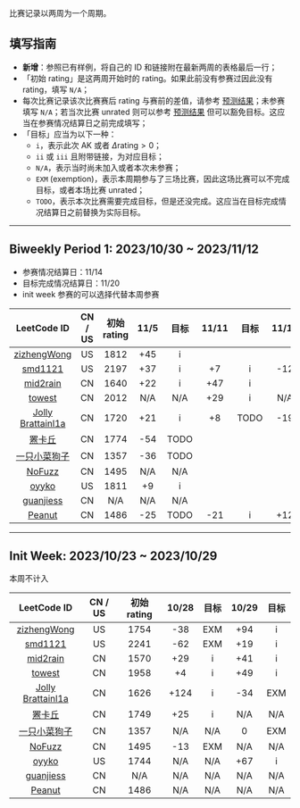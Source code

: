 比赛记录以两周为一个周期。

## 填写指南

- **新增**：参照已有样例，将自己的 ID 和链接附在最新两周的表格最后一行；
- 「初始 rating」是这两周开始时的 rating。如果此前没有参赛过因此没有 rating，填写 `N/A`；
- 每次比赛记录该次比赛赛后 rating 与赛前的差值，请参考 [预测结果](https://lccn.lbao.site/)；未参赛填写 `N/A`；若当次比赛 unrated 则可以参考 [预测结果](https://lccn.lbao.site/) 但可以豁免目标。这应当在参赛情况结算日之前完成填写；
- 「目标」应当为以下一种：
    - `i`，表示此次 AK 或者 $\Delta\text{rating} > 0$；
    - `ii` 或 `iii` 且附带链接，为对应目标；
    - `N/A`，表示当时尚未加入或者本次未参赛；
    - `EXM` (exemption)，表示本周期参与了三场比赛，因此这场比赛可以不完成目标，或者本场比赛 unrated；
    - `TODO`，表示本次比赛需要完成目标，但是还没完成。这应当在目标完成情况结算日之前替换为实际目标。

---

## Biweekly Period 1: 2023/10/30 ~ 2023/11/12

- 参赛情况结算日：11/14
- 目标完成情况结算日：11/20 
- init week 参赛的可以选择代替本周参赛

| LeetCode ID | CN / US | 初始 rating | 11/5 | 目标 | 11/11 | 目标 | 11/12 | 目标 |
| :---------: | :-----: | :--------: | :---: | :--: | :---: | :--: | :--: | :--: |
|[zizhengWong](https://leetcode.com/ZJU_Rookie/) | US | 1812 | +45 | i |
|[smd1121](https://leetcode.com/smd1121/) | US | 2197 | +37 | i | +7 | i | -12 | EXM |
|[mid2rain](https://leetcode.cn/u/fengmian123/) | CN | 1640 | +22 | i | +47 | i |
|[towest](https://leetcode.cn/u/vinci-/) | CN | 2012 | N/A | N/A | +29 | i | N/A | N/A |
|[Jolly Brattainl1a](https://leetcode.cn/u/angels-coder-edit/) | CN | 1720 | +21 | i | +8 | TODO | -19 | TODO |
|[罴卡丘](https://leetcode.cn/u/beakachu/) | CN | 1774 | -54 | TODO |
|[一只小菜狗子](https://leetcode.cn/u/yi-zhi-xiao-cai-gou-zi-zhu/)| CN | 1357 | -36 | TODO |
|[NoFuzz](https://leetcode.cn/u/nyflame/)| CN | 1495 | N/A | N/A |
|[oyyko](https://leetcode.com/Oyyko/)| US | 1811 | +9 | i |
|[guanjiess](https://leetcode.cn/u/guanjiess/)| CN | N/A | N/A | N/A |
|[Peanut](https://leetcode.cn/u/intelligent-volharduvg/)| CN | 1486 | -25 | TODO | -21 | i | +12 | i |

---

## Init Week: 2023/10/23 ~ 2023/10/29

本周不计入

| LeetCode ID | CN / US | 初始 rating | 10/28 | 目标 | 10/29 | 目标 |
| :---------: | :-----: | :--------: | :---: | :--: | :---: | :--: |
|[zizhengWong](https://leetcode.com/ZJU_Rookie/) | US | 1754 | -38 | EXM | +94 | i| 
|[smd1121](https://leetcode.com/smd1121/) | US | 2241 | -62 | EXM | +19 | i | +37 | i |
|[mid2rain](https://leetcode.cn/u/fengmian123/) | CN | 1570 | +29 | i | +41 | i |
|[towest](https://leetcode.cn/u/vinci-/) | CN | 1958 | +4 | i | +49 | i |
|[Jolly Brattainl1a](https://leetcode.cn/u/angels-coder-edit/) | CN | 1626 | +124 | i | -34 | EXM |
|[罴卡丘](https://leetcode.cn/u/beakachu/) | CN | 1749 | +25 | i | N/A | N/A |
|[一只小菜狗子](https://leetcode.cn/u/yi-zhi-xiao-cai-gou-zi-zhu/)| CN | 1357 | N/A | N/A | 0 | EXM |
|[NoFuzz](https://leetcode.cn/u/nyflame/)| CN | 1495 | -13 | EXM | N/A | N/A |
|[oyyko](https://leetcode.com/Oyyko/)| US | 1744 | N/A | N/A | +67 | i |
|[guanjiess](https://leetcode.cn/u/guanjiess/)| CN | N/A | N/A | N/A | N/A | N/A |
|[Peanut](https://leetcode.cn/u/intelligent-volharduvg/)| CN | 1486 | N/A | N/A | N/A | N/A |